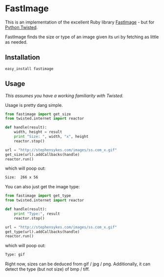# FastImage

This is an implementation of the excellent Ruby library [FastImage](https://github.com/sdsykes/fastimage) - but for [Python Twisted](http://twistedmatrix.com).

FastImage finds the size or type of an image given its uri by fetching as little as needed.

## Installation

```
easy_install fastimage
```

## Usage
*This assumes you have a working familiarity with Twisted.*

Usage is pretty dang simple.

```python
from fastimage import get_size
from twisted.internet import reactor

def handle(result):
    width, height = result
    print "Size: ", width, "x", height
    reactor.stop()

url = "http://stephensykes.com/images/ss.com_x.gif"
get_size(url).addCallbacks(handle)
reactor.run()
```

which will poop out:

```bash
Size:  266 x 56
```

You can also just get the image type:
```python
from fastimage import get_type
from twisted.internet import reactor

def handle(result):
    print "Type:", result
    reactor.stop()

url = "http://stephensykes.com/images/ss.com_x.gif"
get_type(url).addCallbacks(handle)
reactor.run()
```

which will poop out:

```bash
Type: gif
```

Right now, sizes can be deduced from gif / jpg / png.  Additionally, it can detect the type (but not size) of bmp / tiff.